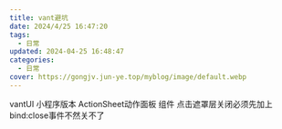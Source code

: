 ```yaml
---
title: vant避坑
date: 2024/4/25 16:47:20
tags:
  - 日常
updated: 2024-04-25 16:48:47categories:
  - 日常
cover: https://gongjv.jun-ye.top/myblog/image/default.webp
---
```

vantUI 小程序版本 ActionSheet动作面板 组件 点击遮罩层关闭必须先加上bind:close事件不然关不了